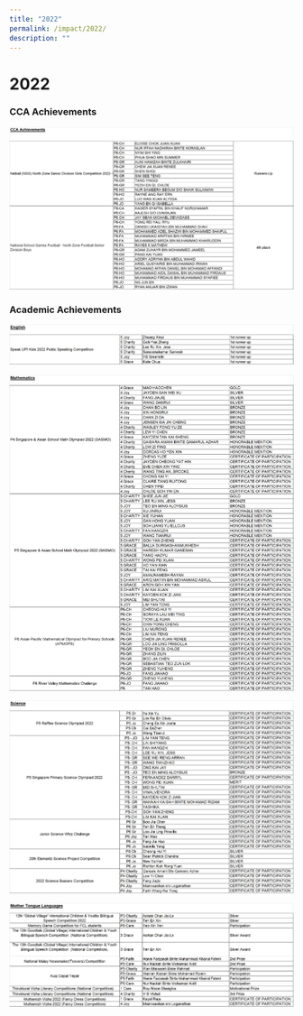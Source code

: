 ```yaml
---
title: "2022"
permalink: /impact/2022/
description: ""
---
```

# **2022**

### CCA Achievements

![](/images/Impact/impact%202022%205.jpg)

### Academic Achievements

![](/images/Impact/impact%202022%201.jpg)

![](/images/Impact/impact%202022%202.jpg)

![](/images/Impact/impact%202022%203.jpg)

![](/images/Impact/impact%202022%204.jpg)